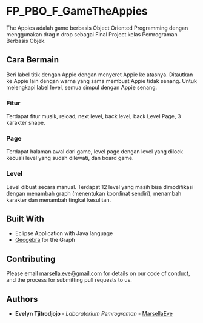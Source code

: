 # FP_PBO_F_GameTheAppies

The Appies adalah game berbasis Object Oriented Programming dengan menggunakan drag n drop sebagai Final Project kelas Pemrograman Berbasis Objek.

## Cara Bermain

Beri label titik dengan Appie dengan menyeret Appie ke atasnya. Ditautkan ke Appie lain dengan warna yang sama membuat Appie tidak senang. Untuk melengkapi label level, semua simpul dengan Appie senang.

### Fitur

Terdapat fitur musik, reload, next level, back level, back Level Page, 3 karakter shape.

### Page

Terdapat halaman awal dari game, level page dengan level yang dilock kecuali level yang sudah dilewati, dan board game.

### Level

Level dibuat secara manual. Terdapat 12 level yang masih bisa dimodifikasi dengan menambah graph (menentukan koordinat sendiri), menambah karakter dan menambah tingkat kesulitan.

## Built With

* Eclipse Application with Java language
* [Geogebra](https://geogebra.org/) for the Graph

## Contributing

Please email marsella.eve@gmail.com for details on our code of conduct, and the process for submitting pull requests to us.

## Authors

* **Evelyn Tjitrodjojo** - *Laboratorium Pemrograman* - [MarsellaEve](https://github.com/marsellaeve)
